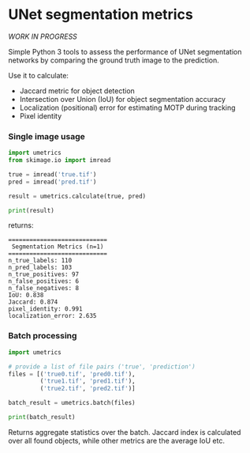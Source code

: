 # UNet segmentation metrics

*WORK IN PROGRESS*

Simple Python 3 tools to assess the performance of UNet segmentation networks by comparing the ground truth image to the prediction.

Use it to calculate:
+ Jaccard metric for object detection
+ Intersection over Union (IoU) for object segmentation accuracy
+ Localization (positional) error for estimating MOTP during tracking
+ Pixel identity

### Single image usage

```python
import umetrics
from skimage.io import imread

true = imread('true.tif')
pred = imread('pred.tif')

result = umetrics.calculate(true, pred)

print(result)
```

returns:

```
============================
 Segmentation Metrics (n=1)
============================
n_true_labels: 110
n_pred_labels: 103
n_true_positives: 97
n_false_positives: 6
n_false_negatives: 8
IoU: 0.838
Jaccard: 0.874
pixel_identity: 0.991
localization_error: 2.635
```


### Batch processing

```python
import umetrics

# provide a list of file pairs ('true', 'prediction')
files = [('true0.tif', 'pred0.tif'),
         ('true1.tif', 'pred1.tif'),
         ('true2.tif', 'pred2.tif')]

batch_result = umetrics.batch(files)

print(batch_result)
```

Returns aggregate statistics over the batch. Jaccard index is calculated over all found objects, while other metrics are the average IoU etc.
